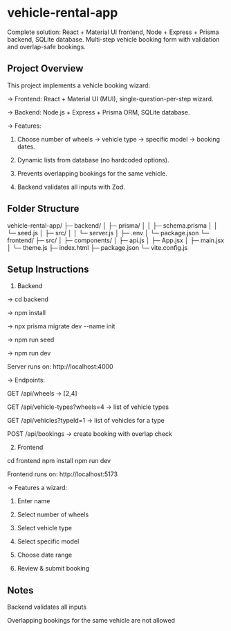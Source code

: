 # vehicle-rental-app
Complete solution: React + Material UI frontend, Node + Express + Prisma backend, SQLite database.
Multi-step vehicle booking form with validation and overlap-safe bookings.

## Project Overview

This project implements a vehicle booking wizard:

-> Frontend: React + Material UI (MUI), single-question-per-step wizard.

-> Backend: Node.js + Express + Prisma ORM, SQLite database.

-> Features:

1. Choose number of wheels → vehicle type → specific model → booking dates.

2. Dynamic lists from database (no hardcoded options).

3. Prevents overlapping bookings for the same vehicle.

4. Backend validates all inputs with Zod.

## Folder Structure

vehicle-rental-app/
├─ backend/
│  ├─ prisma/
│  │  ├─ schema.prisma
│  │  └─ seed.js
│  ├─ src/
│  │  └─ server.js
│  ├─ .env
│  └─ package.json
└─ frontend/
   ├─ src/
   │  ├─ components/
   │  ├─ api.js
   │  ├─ App.jsx
   │  ├─ main.jsx
   │  └─ theme.js
   ├─ index.html
   ├─ package.json
   └─ vite.config.js

## Setup Instructions

1. Backend
   
-> cd backend

-> npm install

-> npx prisma migrate dev --name init  

-> npm run seed 

-> npm run dev                         

Server runs on: http://localhost:4000

-> Endpoints:

GET /api/wheels → [2,4]

GET /api/vehicle-types?wheels=4 → list of vehicle types

GET /api/vehicles?typeId=1 → list of vehicles for a type

POST /api/bookings → create booking with overlap check

2. Frontend

cd frontend
npm install
npm run dev

Frontend runs on: http://localhost:5173

-> Features a wizard:

1. Enter name

2. Select number of wheels

3. Select vehicle type

4. Select specific model

5. Choose date range

6. Review & submit booking

## Notes

Backend validates all inputs

Overlapping bookings for the same vehicle are not allowed



